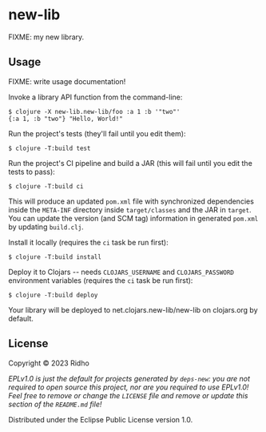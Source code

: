 # new-lib

FIXME: my new library.

## Usage

FIXME: write usage documentation!

Invoke a library API function from the command-line:

    $ clojure -X new-lib.new-lib/foo :a 1 :b '"two"'
    {:a 1, :b "two"} "Hello, World!"

Run the project's tests (they'll fail until you edit them):

    $ clojure -T:build test

Run the project's CI pipeline and build a JAR (this will fail until you edit the
tests to pass):

    $ clojure -T:build ci

This will produce an updated `pom.xml` file with synchronized dependencies
inside the `META-INF` directory inside `target/classes` and the JAR in `target`.
You can update the version (and SCM tag) information in generated `pom.xml` by
updating `build.clj`.

Install it locally (requires the `ci` task be run first):

    $ clojure -T:build install

Deploy it to Clojars -- needs `CLOJARS_USERNAME` and `CLOJARS_PASSWORD`
environment variables (requires the `ci` task be run first):

    $ clojure -T:build deploy

Your library will be deployed to net.clojars.new-lib/new-lib on clojars.org by
default.

## License

Copyright © 2023 Ridho

_EPLv1.0 is just the default for projects generated by `deps-new`: you are not_
_required to open source this project, nor are you required to use EPLv1.0!_
_Feel free to remove or change the `LICENSE` file and remove or update this_
_section of the `README.md` file!_

Distributed under the Eclipse Public License version 1.0.
